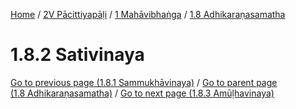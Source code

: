 
[Home](/) / [2V Pācittiyapāḷi](../...md) / [1 Mahāvibhaṅga](...md) / [1.8 Adhikaraṇasamatha](../2V/1/1.8.md)

# 1.8.2 Sativinaya

[Go to previous page (1.8.1 Sammukhāvinaya)](1.8.1.md) / [Go to parent page (1.8 Adhikaraṇasamatha)](../2V/1/1.8.md) / [Go to next page (1.8.3 Amūḷhavinaya)](1.8.3.md)


